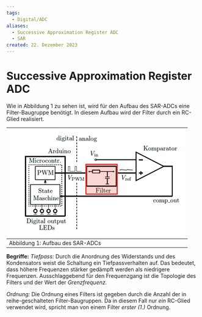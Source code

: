 ```yaml
---
tags:
  - Digital/ADC
aliases:
  - Successive Approximation Register ADC
  - SAR
created: 22. Dezember 2023
---
```


# Successive Approximation Register ADC

Wie in Abbildung 1 zu sehen ist, wird für den Aufbau des SAR-ADCs eine Filter-Baugruppe benötigt. In diesem Aufbau wird der Filter durch ein RC-Glied realisiert.


|![](assets/Pasted%20image%2020231223180638.png)   |
|---|
|Abbildung 1: Aufbau des SAR-ADCs|

**Begriffe:**
_Tiefpass:_ Durch die Anordnung des Widerstands und des Kondensators weist die Schaltung ein Tiefpassverhalten auf. Das bedeutet, dass höhere Frequenzen stärker gedämpft werden als niedrigere Frequenzen. Ausschlaggebend für den Frequenzgang ist die Topologie des Filters und der Wert der _Grenzfrequenz._

_Ordnung:_ Die Ordnung eines Filters ist gegeben durch die Anzahl der in reihe-geschalteten Filter-Baugruppen. Da in diesem Fall nur _ein_ RC-Glied verwendet wird, spricht man von einem Filter _erster (1.)_ Ordnung.